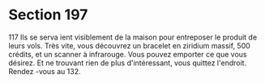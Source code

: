 # Section 197

117
Ils se serva ient visiblement de la maison pour entreposer le
produit de leurs vols. Très vite, vous découvrez un bracelet en
ziridium massif, 500 crédits, et un scanner à infrarouge. Vous
pouvez emporter ce que vous désirez. Et ne trouvant rien de plus
d'intéressant, vous quittez l'endroit. Rendez -vous au 132.